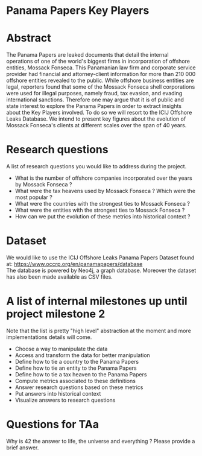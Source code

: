 # Panama Papers Key Players

# Abstract
The Panama Papers are leaked documents that detail the internal operations of one of the world's biggest firms in incorporation of offshore entities, Mossack Fonseca. This Panamanian law firm and corporate service provider had financial and attorney-client information for more than 210 000 offshore entities revealed to the public. While offshore business entities are legal, reporters found that some of the Mossack Fonseca shell corporations were used for illegal purposes, namely fraud, tax evasion, and evading international sanctions.
Therefore one may argue that it is of public and state interest to explore the Panama Papers in order to extract insights about the Key Players involved. To do so we will resort to the ICIJ Offshore Leaks Database. We intend to present key figures about the evolution of Mossack Fonseca's clients at different scales over the span of 40 years.

# Research questions
A list of research questions you would like to address during the project. 

- What is the number of offshore companies incorporated over the years by Mossack Fonseca ?
- What were the tax heavens used by Mossack Fonseca ? Which were the most popular ?
- What were the countries with the strongest ties to Mossack Fonseca ?
- What were the entities with the strongest ties to Mossack Fonseca ?
- How can we put the evolution of these metrics into historical context ?

# Dataset

We would like to use the ICIJ Offshore Leaks Panama Papers Dataset found at: https://www.occrp.org/en/panamapapers/database  
The database is powered by Neo4j, a graph database. Moreover the dataset has also been made available as CSV files.

# A list of internal milestones up until project milestone 2
Note that the list is pretty "high level" abstraction at the moment and more implementations details will come.

- Choose a way to manipulate the data
- Access and transform the data for better manipulation
- Define how to tie a country to the Panama Papers
- Define how to tie an entity to the Panama Papers
- Define how to tie a tax heaven to the Panama Papers
- Compute metrics associated to these definitions
- Answer research questions based on these metrics
- Put answers into historical context
- Visualize answers to research questions

# Questions for TAa
Why is 42 the answer to life, the universe and everything ? Please provide a brief answer.
